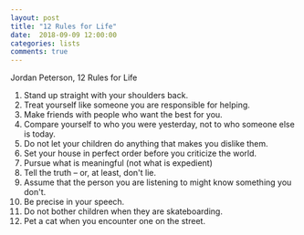 ```yaml
---
layout: post
title: "12 Rules for Life"
date:  2018-09-09 12:00:00
categories: lists
comments: true
---
```


Jordan Peterson, 12 Rules for Life

1. Stand up straight with your shoulders back.
2. Treat yourself like someone you are responsible for helping.
3. Make friends with people who want the best for you.
4. Compare yourself to who you were yesterday, not to who someone else is today.
5. Do not let your children do anything that makes you dislike them.
6. Set your house in perfect order before you criticize the world.
7. Pursue what is meaningful (not what is expedient)
8. Tell the truth – or, at least, don't lie.
9. Assume that the person you are listening to might know something you don't.
10. Be precise in your speech.
11. Do not bother children when they are skateboarding.
12. Pet a cat when you encounter one on the street.